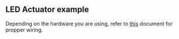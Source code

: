 ## LED Actuator example
Depending on the hardware you are using, refer to [this](https://github.com/Microsoft/Windows-iotcore-samples/blob/master/Samples/HelloBlinky/CS/README.md) document for propper wiring.
